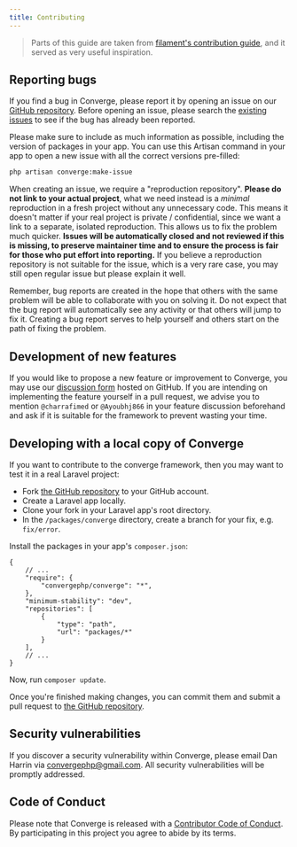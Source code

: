 ```yaml
---
title: Contributing
---
```


> Parts of this guide are taken from [filament's contribution guide](https://filamentphp.com/docs/3.x/support/contributing), and it served as very useful inspiration.

## Reporting bugs

If you find a bug in Converge, please report it by opening an issue on our [GitHub repository](https://github.com/convergephp/converge/issues/new/choose). Before opening an issue, please search the [existing issues](https://github.com/convergephp/converge/issues?q=is%3Aissue) to see if the bug has already been reported.

Please make sure to include as much information as possible, including the version of packages in your app. You can use this Artisan command in your app to open a new issue with all the correct versions pre-filled:

```bash
php artisan converge:make-issue
```

When creating an issue, we require a "reproduction repository". **Please do not link to your actual project**, what we need instead is a _minimal_ reproduction in a fresh project without any unnecessary code. This means it doesn't matter if your real project is private / confidential, since we want a link to a separate, isolated reproduction. This allows us to fix the problem much quicker. **Issues will be automatically closed and not reviewed if this is missing, to preserve maintainer time and to ensure the process is fair for those who put effort into reporting.** If you believe a reproduction repository is not suitable for the issue, which is a very rare case, you may still open regular issue but please explain it well. 

Remember, bug reports are created in the hope that others with the same problem will be able to collaborate with you on solving it. Do not expect that the bug report will automatically see any activity or that others will jump to fix it. Creating a bug report serves to help yourself and others start on the path of fixing the problem.

## Development of new features

If you would like to propose a new feature or improvement to Converge, you may use our [discussion form](https://github.com/convergephp/converge/discussions) hosted on GitHub. If you are intending on implementing the feature yourself in a pull request, we advise you to mention `@charrafimed` or `@Ayoubhj866` in your feature discussion beforehand and ask if it is suitable for the framework to prevent wasting your time.

## Developing with a local copy of Converge

If you want to contribute to the converge framework, then you may want to test it in a real Laravel project:

- Fork [the GitHub repository](https://github.com/convergephp/converge) to your GitHub account.
- Create a Laravel app locally.
- Clone your fork in your Laravel app's root directory.
- In the `/packages/converge` directory, create a branch for your fix, e.g. `fix/error`.

Install the packages in your app's `composer.json`:

```jsonc
{
    // ...
    "require": {
        "convergephp/converge": "*",
    },
    "minimum-stability": "dev",
    "repositories": [
        {
            "type": "path",
            "url": "packages/*"
        }
    ],
    // ...
}
```

Now, run `composer update`.

Once you're finished making changes, you can commit them and submit a pull request to [the GitHub repository](https://github.com/convergephp/converge).



## Security vulnerabilities

If you discover a security vulnerability within Converge, please email Dan Harrin via [convergephp@gmail.com](mailto:convergephp@gmail.com). All security vulnerabilities will be promptly addressed.

## Code of Conduct

Please note that Converge is released with a [Contributor Code of Conduct](https://github.com/convergephp/converge/CODE_OF_CONDUCT.md). By participating in this project you agree to abide by its terms.
